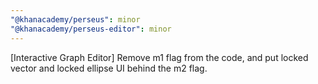 ```yaml
---
"@khanacademy/perseus": minor
"@khanacademy/perseus-editor": minor
---
```


[Interactive Graph Editor] Remove m1 flag from the code, and put locked vector and locked ellipse UI behind the m2 flag.
